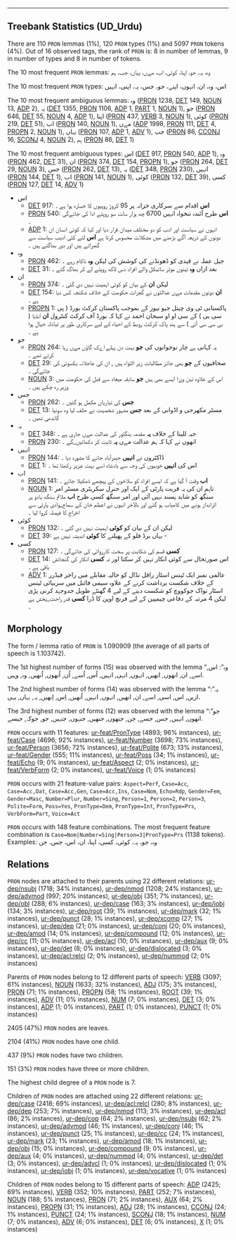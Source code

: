 

--------------------------------------------------------------------------------

## Treebank Statistics (UD_Urdu)

There are 110 `PRON` lemmas (1%), 120 `PRON` types (1%) and 5097 `PRON` tokens (4%).
Out of 16 observed tags, the rank of `PRON` is: 8 in number of lemmas, 9 in number of types and 8 in number of tokens.

The 10 most frequent `PRON` lemmas: وہ، یہ، جو، اپنا، کوئی، اب، مےں، یہاں، جب، ہم

The 10 most frequent `PRON` types:  اس، وہ، ان، انہوں، اپنے، جو، جس، یہ، اپنی، انہیں

The 10 most frequent ambiguous lemmas: وہ ([PRON]() 1238, [DET]() 149, [NOUN]() 13, [ADP]() 2), یہ ([DET]() 1355, [PRON]() 1106, [ADP]() 1, [PART]() 1, [NOUN]() 1), جو ([PRON]() 646, [DET]() 55, [NOUN]() 4, [ADP]() 1), اپنا ([PRON]() 437, [VERB]() 3, [NOUN]() 1), کوئی ([PRON]() 219, [DET]() 51), اب ([PRON]() 140, [NOUN]() 1), مےں ([ADP]() 1998, [PRON]() 111, [DET]() 4, [PROPN]() 2, [NOUN]() 1), یہاں ([PRON]() 107, [ADP]() 1, [ADV]() 1), جب ([PRON]() 86, [CCONJ]() 16, [SCONJ]() 4, [NOUN]() 2), ہم ([PRON]() 86, [DET]() 1)

The 10 most frequent ambiguous types:  اس ([DET]() 917, [PRON]() 540, [ADP]() 1), وہ ([PRON]() 462, [DET]() 31), ان ([PRON]() 374, [DET]() 154, [PROPN]() 1), جو ([PRON]() 264, [DET]() 29, [NOUN]() 3), جس ([PRON]() 262, [DET]() 13), یہ ([DET]() 348, [PRON]() 230), انہیں ([PRON]() 144, [DET]() 1), اب ([PRON]() 141, [NOUN]() 1), کوئی ([PRON]() 132, [DET]() 39), کسی ([PRON]() 127, [DET]() 14, [ADV]() 1)


* اس
  * [DET]() 917: <b>اس</b> اقدام سے سرکاری خزانہ پر 95 کروڑ روپیوں کا خسارہ ہوا ہے ۔
  * [PRON]() 540: <b>اس</b> طرح آئندہ تنخواہ انہیں 6700 چھ ہزار سات سو روپئے ادا کی جائےگی ۔
  * [ADP]() 1: انہوں نے سیاست اور ادب کو دو مختلف میدان قرار دیا اور کہا کہ کوئی انسان ان دونوں کے ذریعہ آگے بڑھنے میں مشکلات محسوس کرتا ہے <b>اس</b> لئے کئی ادیب سیاست سے گھبراتے ہیں اور دور بھاگتے ہیں ۔
* وہ
  * [PRON]() 462: جیل عملہ نے قیدی کو ڈھونڈنے کی کوشش کی لیکن <b>وہ</b> ناکام رہے ۔
  * [DET]() 31: بعد ازاں <b>وہ</b> تینوں موٹر سائیکل والے افراد دس لاکھ روپئے لے کر بھاگ گئے ۔
* ان
  * [PRON]() 374: لیکن <b>ان</b> کے بیان کو کوئی اہمیت نہیں دی گئی ۔
  * [DET]() 154: <b>ان</b> دونوں مقدمات مےں عدالتوں نے گجرات حکومت کے خلاف شکنجہ کس دیا ہے ۔
  * [PROPN]() 1: پاکستانی ٹی وی چینل جیو نیوز کے بموجب پاکستان کرکٹ بورڈ ( پی سی بی ) کے سی او او سبحان احمد نے کہا کہ بورڈ آف کرکٹ کنٹرول <b>ان</b> انڈیا ( بی سی سی آئی ) سے ہند پاک کرکٹ روبط کے احیاء کے لیے سرکاری طور پر تبادلہ خیال ہوا ہے ۔
* جو
  * [PRON]() 264: یہ کہانی ہے چار نوجوانوں کی <b>جو</b> بہت دن پہلے اےک گاؤں مےں رہا کرتے تھے ۔
  * [DET]() 29: صحافیوں کے <b>جو</b> بھی جائز مطالبات زیر التواء ہیں , ان کی عاجلانہ یکسوئی کی جائےگی ۔
  * [NOUN]() 3: اس کے علاوہ تین وزرا ایسے بھی ہیں <b>جو</b> سابقہ میعاد سے قبل کی حکومت میں وزیر رہ چکے ہیں ۔
* جس
  * [PRON]() 262: <b>جس</b> کی تیاریاں مکمل ہو گئیں ۔
  * [DET]() 13: مسٹر مکھرجی و اڈوانی کے بعد <b>جس</b> مشہور شخصیت نے حلف لیا وہ سونیا گاندھی تھیں ۔
* یہ
  * [DET]() 348: جیہ للیتا کے خلاف <b>یہ</b> مقدمہ بنگلور کی عدالت مےں جاری ہے ۔
  * [PRON]() 230: انھوں نے کہا کہ ہم عدالت مےں <b>یہ</b> ثابت کر دکھائیں_گے ۔
* انہیں
  * [PRON]() 144: ڈاکٹروں نے <b>انہیں</b> حیدرآباد جانے کا مشورہ دیا ۔
  * [DET]() 1: اس کی <b>انہیں</b> خوبیوں کی وجہ سے بادشاہ اسے بہت عزیز رکھتا تھا ۔
* اب
  * [PRON]() 141: <b>اب</b> وقت آ گیا ہے کہ ایسے افراد کو سلاخوں کے پیچھے ڈھکیلا جائے ۔
  * [NOUN]() 1: تاہم ان کی یہ قربت پارٹی کے ایک اور جنرل سکریٹری مسٹر امر سنگھ کو شاید پسند نہیں آئی اور امر سنگھ کسی طرح <b>اب</b> ملائم سنگھ یادو پر اثرانداز ہونے میں کامیاب ہو گئے اور بالاخر انہوں نے اعظم خان کے سماج_وادی پارٹی سے اخراج کا فیصلہ کروا لیا ۔
* کوئی
  * [PRON]() 132: لیکن ان کے بیان کو <b>کوئی</b> اہمیت نہیں دی گئی ۔
  * [DET]() 39: یہاں برڈ فلو کے پھیلنے کا <b>کوئی</b> اندیشہ نہیں ہے -
* کسی
  * [PRON]() 127: <b>کسی</b> قسم کی شکایت پر سخت کارروائی کی جائےگی ۔
  * [DET]() 14: اس صورتحال سے کوئی انکار نہیں کر سکتا اور نہ <b>کسی</b> انکار کی گنجائش باقی ہے ۔
  * [ADV]() 1: عالمی نمبر ایک ٹینس اسٹار رافل نڈال کو حالیہ مقابلے میں راجر فیڈرر کے خلاف شکست برداشت کرنے کے علاوہ سیمی فائنل میں سربیائی ٹینس اسٹار نواک جوکووچ کو شکست دینے کے لیے 4 گھنٹے طویل جدوجہد کرنی پڑی لیکن 4 مرتبہ کے دفاعی چیمپین کے لیے فرنچ اوپن کا ڈرا <b>کسی</b> قدر راحت_بخش ہے ۔

## Morphology

The form / lemma ratio of `PRON` is 1.090909 (the average of all parts of speech is 1.103742).

The 1st highest number of forms (15) was observed with the lemma “وہ”: اس, اسے, ان, انھوں, انھیں, انہوں, انہی, انہیں, اُس, اُسے, اُن, اُنھوں, اُنھیں, وہ, وہیں.

The 2nd highest number of forms (14) was observed with the lemma “یہ”: ازیں, اس, اسی, اسے, ان, انھیں, انہوں, انہیں, اُنھیں, اِس, اِنھیں, یہ, یہاں, یہی.

The 3rd highest number of forms (12) was observed with the lemma “جو”: انھوں, انہیں, جس, جسے, جن, جنھوں, جنھیں, جنہوں, جنہیں, جو, جوکہ, جیسے.

`PRON` occurs with 11 features: [ur-feat/PronType]() (4893; 96% instances), [ur-feat/Case]() (4696; 92% instances), [ur-feat/Number]() (3698; 73% instances), [ur-feat/Person]() (3656; 72% instances), [ur-feat/Polite]() (673; 13% instances), [ur-feat/Gender]() (555; 11% instances), [ur-feat/Poss]() (34; 1% instances), [ur-feat/Echo]() (9; 0% instances), [ur-feat/Aspect]() (2; 0% instances), [ur-feat/VerbForm]() (2; 0% instances), [ur-feat/Voice]() (1; 0% instances)

`PRON` occurs with 21 feature-value pairs: `Aspect=Perf`, `Case=Acc`, `Case=Acc,Dat`, `Case=Acc,Gen`, `Case=Acc,Ins`, `Case=Nom`, `Echo=Rdp`, `Gender=Fem`, `Gender=Masc`, `Number=Plur`, `Number=Sing`, `Person=1`, `Person=2`, `Person=3`, `Polite=Form`, `Poss=Yes`, `PronType=Dem`, `PronType=Int`, `PronType=Prs`, `VerbForm=Part`, `Voice=Act`

`PRON` occurs with 148 feature combinations.
The most frequent feature combination is `Case=Nom|Number=Sing|Person=3|PronType=Prs` (1138 tokens).
Examples: وہ، جو، یہ، کوئی، کسی، اپنا، ان، اس، جس، جن


## Relations

`PRON` nodes are attached to their parents using 22 different relations: [ur-dep/nsubj]() (1718; 34% instances), [ur-dep/nmod]() (1208; 24% instances), [ur-dep/advmod]() (997; 20% instances), [ur-dep/obj]() (351; 7% instances), [ur-dep/obl]() (288; 6% instances), [ur-dep/case]() (163; 3% instances), [ur-dep/iobj]() (134; 3% instances), [ur-dep/root]() (39; 1% instances), [ur-dep/mark]() (32; 1% instances), [ur-dep/punct]() (28; 1% instances), [ur-dep/xcomp]() (27; 1% instances), [ur-dep/dep]() (21; 0% instances), [ur-dep/conj]() (20; 0% instances), [ur-dep/amod]() (14; 0% instances), [ur-dep/compound]() (12; 0% instances), [ur-dep/cc]() (11; 0% instances), [ur-dep/acl]() (10; 0% instances), [ur-dep/aux]() (9; 0% instances), [ur-dep/det]() (8; 0% instances), [ur-dep/dislocated]() (3; 0% instances), [ur-dep/acl:relcl]() (2; 0% instances), [ur-dep/nummod]() (2; 0% instances)

Parents of `PRON` nodes belong to 12 different parts of speech: [VERB]() (3097; 61% instances), [NOUN]() (1633; 32% instances), [ADJ]() (175; 3% instances), [PRON]() (71; 1% instances), [PROPN]() (58; 1% instances), [ROOT]() (39; 1% instances), [ADV]() (11; 0% instances), [NUM]() (7; 0% instances), [DET]() (3; 0% instances), [ADP]() (1; 0% instances), [PART]() (1; 0% instances), [PUNCT]() (1; 0% instances)

2405 (47%) `PRON` nodes are leaves.

2104 (41%) `PRON` nodes have one child.

437 (9%) `PRON` nodes have two children.

151 (3%) `PRON` nodes have three or more children.

The highest child degree of a `PRON` node is 7.

Children of `PRON` nodes are attached using 22 different relations: [ur-dep/case]() (2418; 69% instances), [ur-dep/acl:relcl]() (280; 8% instances), [ur-dep/dep]() (253; 7% instances), [ur-dep/nmod]() (113; 3% instances), [ur-dep/acl]() (86; 2% instances), [ur-dep/cop]() (64; 2% instances), [ur-dep/nsubj]() (62; 2% instances), [ur-dep/advmod]() (46; 1% instances), [ur-dep/conj]() (46; 1% instances), [ur-dep/punct]() (25; 1% instances), [ur-dep/cc]() (24; 1% instances), [ur-dep/mark]() (23; 1% instances), [ur-dep/amod]() (18; 1% instances), [ur-dep/obj]() (15; 0% instances), [ur-dep/compound]() (9; 0% instances), [ur-dep/aux]() (4; 0% instances), [ur-dep/nummod]() (4; 0% instances), [ur-dep/det]() (3; 0% instances), [ur-dep/advcl]() (1; 0% instances), [ur-dep/dislocated]() (1; 0% instances), [ur-dep/iobj]() (1; 0% instances), [ur-dep/vocative]() (1; 0% instances)

Children of `PRON` nodes belong to 15 different parts of speech: [ADP]() (2425; 69% instances), [VERB]() (352; 10% instances), [PART]() (252; 7% instances), [NOUN]() (188; 5% instances), [PRON]() (71; 2% instances), [AUX]() (64; 2% instances), [PROPN]() (31; 1% instances), [ADJ]() (28; 1% instances), [CCONJ]() (24; 1% instances), [PUNCT]() (24; 1% instances), [SCONJ]() (18; 1% instances), [NUM]() (7; 0% instances), [ADV]() (6; 0% instances), [DET]() (6; 0% instances), [X]() (1; 0% instances)

